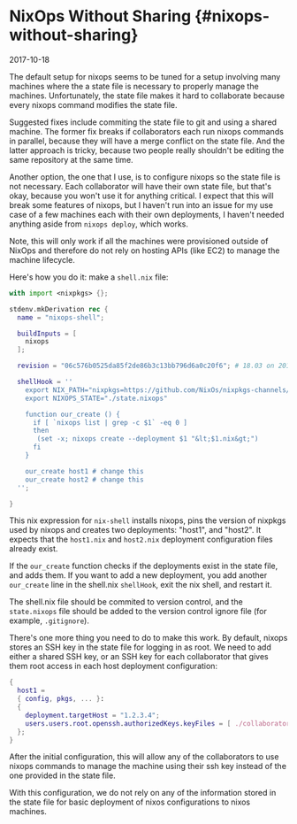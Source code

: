 # NixOps Without Sharing {#nixops-without-sharing}

2017-10-18

The default setup for nixops seems to be tuned for a setup involving
many machines where the a state file is necessary to properly manage
the machines. Unfortunately, the state file makes it hard to
collaborate because every nixops command modifies the state
file.

Suggested fixes include commiting the state file to git and
using a shared machine. The former fix breaks if collaborators each
run nixops commands in parallel, because they will have a merge
conflict on the state file. And the latter approach is tricky,
because two people really shouldn't be editing the same repository
at the same time.

Another option, the one that I use, is to configure nixops so the
state file is not necessary. Each collaborator will have their own
state file, but that's okay, because you won't use it for anything
critical. I expect that this will break some features of nixops, but
I haven't run into an issue for my use case of a few machines each
with their own deployments, I haven't needed anything aside from
`nixops deploy`, which works.

Note, this will only work if all the machines were provisioned
outside of NixOps and therefore do not rely on hosting APIs (like
EC2) to manage the machine lifecycle.

Here's how you do it: make a `shell.nix` file:

```nix
with import <nixpkgs> {};

stdenv.mkDerivation rec {
  name = "nixops-shell";

  buildInputs = [
    nixops
  ];

  revision = "06c576b0525da85f2de86b3c13bb796d6a0c20f6"; # 18.03 on 2018-04-23

  shellHook = ''
    export NIX_PATH="nixpkgs=https://github.com/NixOs/nixpkgs-channels/archive/${revision}.tar.gz:."
    export NIXOPS_STATE="./state.nixops"

    function our_create () {
      if [ `nixops list | grep -c $1` -eq 0 ]
      then
       (set -x; nixops create --deployment $1 "&lt;$1.nix&gt;")
      fi
    }

    our_create host1 # change this
    our_create host2 # change this
  '';

}
```

This nix expression for `nix-shell` installs nixops, pins
the version of nixpkgs used by nixops and creates two deployments:
"host1", and "host2". It expects that the `host1.nix` and
`host2.nix` deployment configuration files already exist.

If the `our_create` function checks if the deployments
exist in the state file, and adds them. If you want to add a new
deployment, you add another `our_create` line in the
shell.nix `shellHook`, exit the nix shell, and restart
it.

The shell.nix file should be commited to version control, and the
`state.nixops` file should be added to the version
control ignore file (for example, `.gitignore`).

There's one more thing you need to do to make this work. By default,
nixops stores an SSH key in the state file for logging in as
root. We need to add either a shared SSH key, or an SSH key for each
collaborator that gives them root access in each host deployment
configuration:

```nix
{
  host1 =
  { config, pkgs, ... }:
  {
    deployment.targetHost = "1.2.3.4";
    users.users.root.openssh.authorizedKeys.keyFiles = [ ./collaborator1.pub ./collaborator2.pub ];
  };
}
```

After the initial configuration, this will allow any of the
collaborators to use nixops commands to manage the machine using
their ssh key instead of the one provided in the state file.

With this configuration, we do not rely on any of the information
stored in the state file for basic deployment of nixos
configurations to nixos machines.
